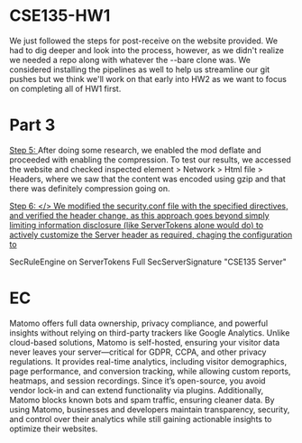 # CSE135-HW1

We just followed the steps for post-receive on the website provided. We had to dig deeper and look into the process, however, as we didn't realize we needed a repo along with whatever the --bare clone was. We considered installing the pipelines as well to help us streamline our git pushes but we think we'll work on that early into HW2 as we want to focus on completing all of HW1 first.

# Part 3
<ins>Step 5: </ins>
After doing some research, we enabled the mod deflate and proceeded with enabling the compression. To test our results, we accessed the website and checked inspected element > Network > Html file > Headers, where we saw that the content was encoded using gzip and that there was definitely compression going on.

<ins>Step 6: </>
We modified the security.conf file with the specified directives, and verified the header change, as this approach goes beyond simply limiting information disclosure (like ServerTokens alone would do) to actively customize the Server header as required, chaging the configuration to

SecRuleEngine on 
ServerTokens Full
SecServerSignature "CSE135 Server"

# EC
Matomo offers full data ownership, privacy compliance, and powerful insights without relying on third-party trackers like Google Analytics. Unlike cloud-based solutions, Matomo is self-hosted, ensuring your visitor data never leaves your server—critical for GDPR, CCPA, and other privacy regulations. It provides real-time analytics, including visitor demographics, page performance, and conversion tracking, while allowing custom reports, heatmaps, and session recordings. Since it’s open-source, you avoid vendor lock-in and can extend functionality via plugins. Additionally, Matomo blocks known bots and spam traffic, ensuring cleaner data. By using Matomo, businesses and developers maintain transparency, security, and control over their analytics while still gaining actionable insights to optimize their websites.
